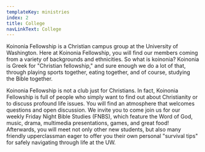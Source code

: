 ```yaml
---
templateKey: ministries
index: 2
title: College
navLinkText: College
---
```

Koinonia Fellowship is a Christian campus group at the University of Washington. Here at Koinonia Fellowship, you will find our members coming from a variety of backgrounds and ethnicities. So what is koinonia? Koinonia is Greek for "Christian fellowship," and sure enough we do a lot of that, through playing sports together, eating together, and of course, studying the Bible together.

Koinonia Fellowship is not a club just for Christians. In fact, Koinonia Fellowship is full of people who simply want to find out about Christianity or to discuss profound life issues. You will find an atmosphere that welcomes questions and open discussion. We invite you to come join us for our weekly Friday Night Bible Studies (FNBS), which feature the Word of God, music, drama, multimedia presentations, games, and great food! Afterwards, you will meet not only other new students, but also many friendly upperclassman eager to offer you their own personal "survival tips" for safely navigating through life at the UW.
